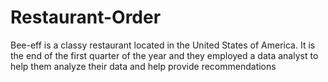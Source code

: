 # Restaurant-Order
Bee-eff is a classy restaurant located in the United States of America. It is the end of the first quarter of the year and they employed a data analyst to help them analyze their data and help provide recommendations
